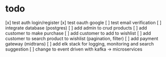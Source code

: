 # todo

[x] test auth login/register
[x] test oauth google
[ ] test email verification
[ ] integrate database (postgres)
[ ] add admin to crud products
[ ] add customer to make purchase
[ ] add customer to add to wishlist
[ ] add customer to search product to wishlist (pagination, filter)
[ ] add payment gateway (midtrans)
[ ] add elk stack for logging, monitoring and search suggestion
[ ] change to event driven with kafka -> microservices
